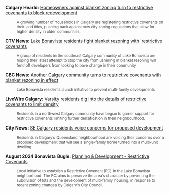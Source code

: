 
**Calgary Hearld:** [Homeowners against blanket zoning turn to restrictive covenants to block redevelopment](https://calgaryherald.com/news/calgary-homeowners-against-rezoning-use-restrictive-covenants)
 <p style="padding-left: 3em;font-size: .75rem;font-weight: 300;margin-top: 0;">A growing number of households in Calgary are registering restrictive covenants on their land titles, pushing back against new city zoning regulations that allow for higher density in older communities.</p>


**CTV News:** [Lake Bonavista residents fight blanket rezoning with 'restrictive covenants](https://calgary.ctvnews.ca/lake-bonavista-residents-fight-blanket-rezoning-with-restrictive-covenants-1.7049051)
 <p style="padding-left: 3em;font-size: .75rem;font-weight: 300;margin-top: 0;">A group of residents in the southeast Calgary community of Lake Bonavista are hoping their latest attempt to stop the city from ushering in blanket rezoning will fend off developers from looking to pave change in their community</p>

**CBC News:** [Another Calgary community turns to restrictive covenants with blanket rezoning in effect](https://www.cbc.ca/news/canada/calgary/restrictive-covenants-lake-bonavista-1.7327475)
 <p style="padding-left: 3em;font-size: .75rem;font-weight: 300;margin-top: 0;">Lake Bonavista residents launch initiative to prevent multi-family developments</p>

**LiveWire Calgary:** [Varsity residents dig into the details of restrictive covenants to limit density](https://livewirecalgary.com/2024/09/20/varsity-residents-dig-into-the-details-of-restrictive-covenants/)
<p style="padding-left: 3em;font-size: .75rem;font-weight: 300;margin-top: 0;">Residents in a northwest Calgary community have begun to garner support for restrictive covenants limiting further densification in their neighbourhood.</p>

**City News:** [SE Calgary residents voice concerns for proposed development](https://calgary.citynews.ca/2024/08/16/calgary-queensland-concerns-proposed-development/)
<p style="padding-left: 3em;font-size: .75rem;font-weight: 300;margin-top: 0;">Residents in Calgary’s Queensland neighbourhood are voicing their concerns over a proposed development that will see a single-family home turned into a multi-unit dwelling.
</p>

**August 2024 Bonavista Bugle:** [Planning & Development - Restrictive Covenants](../essay)
<p style="padding-left: 3em;font-size: .75rem;font-weight: 300;margin-top: 0;">Local initiative to establish a Restrictive Covenant (RC) in the Lake Bonavista neighborhood. The RC aims to preserve the area's character by preventing the subdivision of lots and the development of multi-family housing, in response to recent zoning changes by Calgary's City Council.</p>
